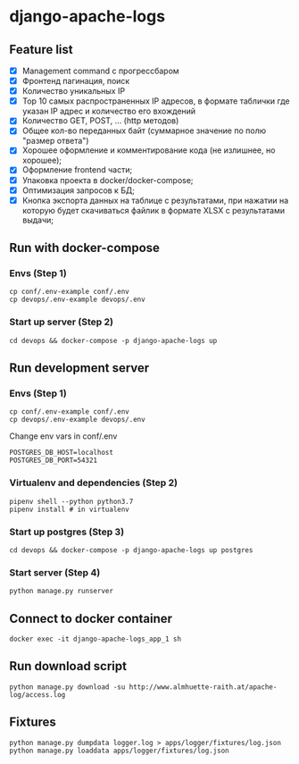 # django-apache-logs

## Feature list
- [x] Management command с прогрессбаром
- [x] Фронтенд пагинация, поиск
- [x] Количество уникальных IP
- [x] Top 10 самых распространенных IP адресов, в формате таблички где указан IP адрес и количество его вхождений
- [x] Количество GET, POST, ... (http методов)
- [x] Общее кол-во переданных байт (суммарное значение по полю "размер ответа")
- [x] Хорошее оформление и комментирование кода (не излишнее, но хорошее);
- [x] Оформление frontend части;
- [x] Упаковка проекта в docker/docker-compose;
- [x] Оптимизация запросов к БД;
- [x] Кнопка экспорта данных на таблице с результатами, при нажатии на которую будет скачиваться файлик в формате XLSX с результатами выдачи;

## Run with docker-compose
### Envs (Step 1)
```
cp conf/.env-example conf/.env
cp devops/.env-example devops/.env
```

### Start up server (Step 2)
```
cd devops && docker-compose -p django-apache-logs up
```

## Run development server
### Envs (Step 1)
```
cp conf/.env-example conf/.env
cp devops/.env-example devops/.env
```

Change env vars in conf/.env
```
POSTGRES_DB_HOST=localhost
POSTGRES_DB_PORT=54321
```

### Virtualenv and dependencies (Step 2)
```
pipenv shell --python python3.7
pipenv install # in virtualenv
```

### Start up postgres (Step 3)
```
cd devops && docker-compose -p django-apache-logs up postgres
```

### Start server (Step 4)
```
python manage.py runserver
```

## Connect to docker container
```
docker exec -it django-apache-logs_app_1 sh
```

## Run download script
```
python manage.py download -su http://www.almhuette-raith.at/apache-log/access.log
```

## Fixtures 
```
python manage.py dumpdata logger.log > apps/logger/fixtures/log.json 
python manage.py loaddata apps/logger/fixtures/log.json
```
